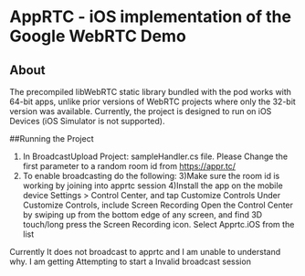 # AppRTC - iOS implementation of the Google WebRTC Demo

## About
 The precompiled libWebRTC static library bundled with the pod works with 64-bit apps, unlike prior versions of WebRTC projects where only the 32-bit version was available. Currently, the project is designed to run on iOS Devices (iOS Simulator is not supported).

##Running the Project

1) In BroadcastUpload Project: sampleHandler.cs file. Please Change the first parameter to a random room id from https://appr.tc/
2) To enable broadcasting do the following:
3)Make sure the room id is working by joining into apprtc session 
4)Install the app on the mobile device Settings > Control Center, and tap Customize Controls Under Customize Controls, include Screen Recording Open the Control Center by swiping up from the bottom edge of any screen, and find 3D touch/long press the Screen Recording icon. Select Apprtc.iOS from the list

Currently It does not broadcast to apprtc and I am unable to understand why. I am getting Attempting to start a Invalid broadcast session
